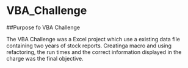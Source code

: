 # VBA_Challenge

##Purpose fo VBA Challenge

The VBA Challenge was a Excel project which use a existing data file containing two years of stock reports.   Creatinga macro 
and using refactoring, the run times and the correct information displayed in the charge was the final objective.

